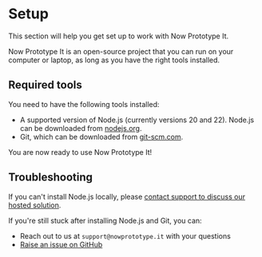 # Setup

This section will help you get set up to work with Now Prototype It.

Now Prototype It is an open-source project that you can run on your computer or laptop, as long as you have the right tools installed. 

## Required tools

You need to have the following tools installed:

 - A supported version of Node.js (currently versions 20 and 22). Node.js can be downloaded from [nodejs.org](https://nodejs.org/).
 - Git, which can be downloaded from [git-scm.com](https://git-scm.com/).
 <!--Are there any operating system requirements?-->

You are now ready to use Now Prototype It!

## Troubleshooting

 If you can't install Node.js locally, please [contact support to discuss our hosted solution](mailto:support@nowprototype.it).

If you're still stuck after installing Node.js and Git, you can:

- Reach out to us at `support@nowprototype.it` with your questions
- [Raise an issue on GitHub](https://github.com/nowprototypeit/nowprototypeit/issues)